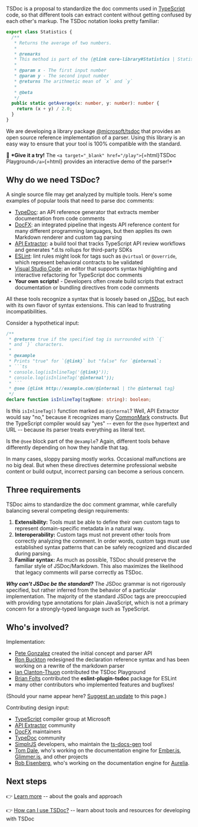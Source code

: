 TSDoc is a proposal to standardize the doc comments used in
[TypeScript](http://www.typescriptlang.org/) code, so that different
tools can extract content without getting confused by each other's
markup. The TSDoc notation looks pretty familiar:

``` typescript
export class Statistics {
  /**
   * Returns the average of two numbers.
   *
   * @remarks
   * This method is part of the {@link core-library#Statistics | Statistics subsystem}.
   *
   * @param x - The first input number
   * @param y - The second input number
   * @returns The arithmetic mean of `x` and `y`
   *
   * @beta
   */
  public static getAverage(x: number, y: number): number {
    return (x + y) / 2.0;
  }
}
```

We are developing a library package
[@microsoft/tsdoc](https://www.npmjs.com/package/@microsoft/tsdoc) that
provides an open source reference implementation of a parser. Using this
library is an easy way to ensure that your tool is 100% compatible with
the standard.

👋 **\*Give it a try!** The
`<a target="_blank" href="/play">`{=html}TSDoc Playground`</a>`{=html}
provides an interactive demo of the parser!\*

## Why do we need TSDoc?

A single source file may get analyzed by multiple tools. Here's some
examples of popular tools that need to parse doc comments:

- [TypeDoc](https://github.com/TypeStrong/typedoc): an API reference
  generator that extracts member documentation from code comments
- [DocFX](https://dotnet.github.io/docfx/): an integrated pipeline that
  ingests API reference content for many different programming
  languages, but then applies its own Markdown renderer and custom tag
  parsing
- [API Extractor](https://api-extractor.com/): a build tool that tracks
  TypeScript API review workflows and generates \*.d.ts rollups for
  third-party SDKs
- [ESLint](https://eslint.org/): lint rules might look for tags such as
  `@virtual` or `@override`, which represent behavioral contracts to be
  validated
- [Visual Studio Code](https://code.visualstudio.com): an editor that
  supports syntax highlighting and interactive refactoring for
  TypeScript doc comments
- **Your own scripts!** - Developers often create build scripts that
  extract documentation or bundling directives from code comments

All these tools recognize a syntax that is loosely based on
[JSDoc](https://jsdoc.app/), but each with its own flavor of syntax
extensions. This can lead to frustrating incompatibilities.

Consider a hypothetical input:

``` typescript
/**
 * @returns true if the specified tag is surrounded with `{`
 * and `}` characters.
 *
 * @example
 * Prints "true" for `{@link}` but "false" for `@internal`:
 * ```ts
 * console.log(isInlineTag('{@link}'));
 * console.log(isInlineTag('@internal'));
 * ```
 * @see {@link http://example.com/@internal | the @internal tag}
 */
declare function isInlineTag(tagName: string): boolean;
```

Is this `isInlineTag()` function marked as `@internal`? Well, API
Extractor would say "no," because it recognizes many
[CommonMark](https://commonmark.org/) constructs. But the TypeScript
compiler would say "yes" -- even for the `@see` hypertext and URL --
because its parser treats everything as literal text.

Is the `@see` block part of the `@example`? Again, different tools
behave differently depending on how they handle that tag.

In many cases, sloppy parsing mostly works. Occasional malfunctions are
no big deal. But when these directives determine professional website
content or build output, incorrect parsing can become a serious concern.

## Three requirements

TSDoc aims to standardize the doc comment grammar, while carefully
balancing several competing design requirements:

1.  **Extensibility:** Tools must be able to define their own custom
    tags to represent domain-specific metadata in a natural way.
2.  **Interoperability:** Custom tags must not prevent other tools from
    correctly analyzing the comment. In order words, custom tags must
    use established syntax patterns that can be safely recognized and
    discarded during parsing.
3.  **Familiar syntax:** As much as possible, TSDoc should preserve the
    familiar style of JSDoc/Markdown. This also maximizes the likelihood
    that legacy comments will parse correctly as TSDoc.

***Why can't JSDoc be the standard?*** The JSDoc grammar is not
rigorously specified, but rather inferred from the behavior of a
particular implementation. The majority of the standard JSDoc tags are
preoccupied with providing type annotations for plain JavaScript, which
is not a primary concern for a strongly-typed language such as
TypeScript.

## Who's involved?

Implementation:

- [Pete Gonzalez](https://github.com/octogonz) created the initial
  concept and parser API
- [Ron Buckton](https://github.com/rbuckton) redesigned the declaration
  reference syntax and has been working on a rewrite of the markdown
  parser
- [Ian Clanton-Thuon](https://github.com/iclanton/) contributed the
  TSDoc Playground
- [Brian Folts](https://github.com/bafolts) contributed the
  **eslint-plugin-tsdoc** package for ESLint
- many other contributors who implemented features and bugfixes!

(Should your name appear here? [Suggest an
update](https://github.com/microsoft/rushstack-websites/edit/main/websites/tsdoc.org/docs/index.md)
to this page.)

Contributing design input:

- [TypeScript](http://www.typescriptlang.org) compiler group at
  Microsoft
- [API Extractor](https://api-extractor.com/) community
- [DocFX](https://dotnet.github.io/docfx/) maintainers
- [TypeDoc](http://typedoc.org) community
- [SimplrJS](https://simplrjs.com/) developers, who maintain the
  [ts-docs-gen](https://github.com/SimplrJS/ts-docs-gen) tool
- [Tom Dale](https://github.com/tomdale), who's working on the
  documentation engine for [Ember.js](https://www.emberjs.com),
  [Glimmer.js](https://glimmerjs.com), and other projects
- [Rob Eisenberg](https://github.com/EisenbergEffect), who's working on
  the documentation engine for [Aurelia](http://aurelia.io/).

## Next steps

👉 [Learn more](./pages/intro/approach.md) -- about the goals and
approach

👉 [How can I use TSDoc?](./pages/intro/using_tsdoc.md) -- learn about
tools and resources for developing with TSDoc
